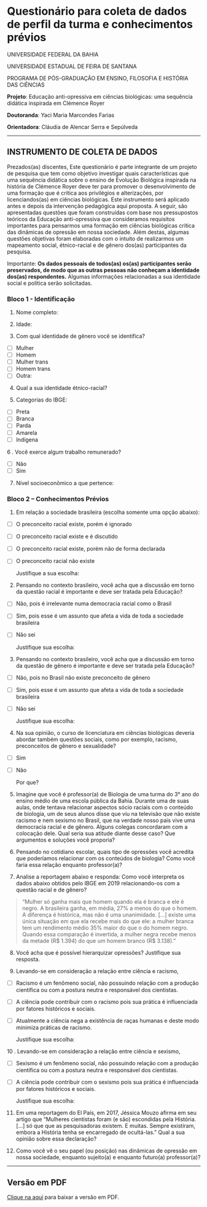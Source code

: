 # Questionário para coleta de dados de perfil da turma e conhecimentos prévios

UNIVERSIDADE FEDERAL DA BAHIA

UNIVERSIDADE ESTADUAL DE FEIRA DE SANTANA

PROGRAMA DE PÓS-GRADUAÇÃO EM ENSINO, FILOSOFIA E HISTÓRIA DAS CIÊNCIAS

**Projeto**: Educação anti-opressiva em ciências biológicas: uma sequência didática inspirada em Clémence Royer

**Doutoranda**: Yaci Maria Marcondes Farias

**Orientadora**: Cláudia de Alencar Serra e Sepúlveda

---

## INSTRUMENTO DE COLETA DE DADOS

Prezados(as) discentes,
Este questionário é parte integrante de um projeto de pesquisa que tem como objetivo investigar quais características que uma sequência didática sobre o ensino de Evolução Biológica inspirada na história de Clémence Royer deve ter para promover o desenvolvimento de uma formação que é crítica aos privilégios e alterizações, por licenciandos(as) em ciências biológicas. Este instrumento será aplicado antes e depois da intervenção pedagógica aqui proposta.
A seguir, são apresentadas questões que foram construídas com base nos pressupostos teóricos da Educação anti-opressiva que consideramos requisitos importantes para pensarmos uma formação em ciências biológicas crítica das dinâmicas de opressão em nossa sociedade. Além destas, algumas questões objetivas foram elaboradas com o intuito de realizarmos um mapeamento social, étnico-racial e de gênero dos(as) participantes da pesquisa.

Importante: **Os dados pessoais de todos(as) os(as) participantes serão preservados, de modo que as outras pessoas não conheçam a identidade dos(as) respondentes.** Algumas informações relacionadas a sua identidade social e política serão solicitadas.

### Bloco 1 - Identificação

1. Nome completo:

2. Idade:

3. Com qual identidade de gênero você se identifica?
- [ ] Mulher
- [ ] Homem
- [ ] Mulher trans
- [ ] Homem trans
- [ ] Outra:

4. Qual a sua identidade étnico-racial?

5. Categorias do IBGE:
- [ ] Preta
- [ ] Branca
- [ ] Parda
- [ ] Amarela
- [ ] Indígena

6 . Você exerce algum trabalho remunerado?
- [ ] Não
- [ ] Sim

7. Nível socioeconômico a que pertence:

### Bloco 2 – Conhecimentos Prévios

1. Em relação a sociedade brasileira (escolha somente uma opção abaixo):
- [ ] O preconceito racial existe, porém é ignorado
- [ ] O preconceito racial existe e é discutido
- [ ] O preconceito racial existe, porém não de forma declarada
- [ ] O preconceito racial não existe

    Justifique a sua escolha:

2. Pensando no contexto brasileiro, você acha que a discussão em torno da questão racial é importante e deve ser tratada pela Educação?
- [ ] Não, pois é irrelevante numa democracia racial como o Brasil
- [ ] Sim, pois esse é um assunto que afeta a vida de toda a sociedade brasileira
- [ ]  Não sei

    Justifique sua escolha:

3. Pensando no contexto brasileiro, você acha que a discussão em torno da questão de gênero é importante e deve ser tratada pela Educação?
- [ ] Não, pois no Brasil não existe preconceito de gênero
- [ ] Sim, pois esse é um assunto que afeta a vida de toda a sociedade brasileira
- [ ] Não sei

    Justifique sua escolha:

4. Na sua opinião, o curso de licenciatura em ciências biológicas deveria abordar também questões sociais, como por exemplo, racismo, preconceitos de gênero e sexualidade?
- [ ] Sim
- [ ] Não

    Por que?

5. Imagine que você é professor(a) de Biologia de uma turma do 3° ano do ensino médio de uma escola pública da Bahia. Durante uma de suas aulas, onde tentava relacionar aspectos sócio raciais com o conteúdo de biologia, um de seus alunos disse que viu na televisão que não existe racismo e nem sexismo no Brasil, que na verdade nosso país vive uma democracia racial e de gênero. Alguns colegas concordaram com a colocação dele. Qual seria sua atitude diante desse caso? Que argumentos e soluções você proporia?

6. Pensando no cotidiano escolar, quais tipo de opressões você acredita que poderíamos relacionar com os conteúdos de biologia? Como você faria essa relação enquanto professor(a)?

7. Analise a reportagem abaixo e responda: Como você interpreta os dados abaixo obtidos pelo IBGE em 2019 relacionando-os com a questão racial e de gênero?

>“Mulher só ganha mais que homem quando ela é branca e ele é negro. A brasileira ganha, em média, 27% a menos do que o homem. A diferença é histórica, mas não é uma unanimidade. [...] existe uma única situação em que ela recebe mais do que ele: a mulher branca tem um rendimento médio 35% maior do que o do homem negro. Quando essa comparação é invertida, a mulher negra recebe menos da metade (R$ 1.394) do que um homem branco (R$ 3.138).”

8. Você acha que é possível hierarquizar opressões? Justifique sua resposta.

9. Levando-se em consideração a relação entre ciência e racismo,
- [ ] Racismo é um fenômeno social, não possuindo relação com a produção científica ou com a postura neutra e responsável dos cientistas.
- [ ] A ciência pode contribuir com o racismo pois sua prática é influenciada por fatores históricos e sociais.
- [ ] Atualmente a ciência nega a existência de raças humanas e deste modo minimiza práticas de racismo.

    Justifique sua escolha:  

10 .  Levando-se em consideração a relação entre ciência e sexismo,
- [ ] Sexismo é um fenômeno social, não possuindo relação com a produção científica ou com a postura neutra e responsável dos cientistas.
- [ ] A ciência pode contribuir com o sexismo pois sua prática é influenciada por fatores históricos e sociais.

    Justifique sua escolha:  

11.  Em uma reportagem do El País, em 2017, Jéssica Mouzo afirma em seu artigo que “Mulheres cientistas foram (e são) escondidas pela História. [...] só que que as pesquisadoras existem. E muitas. Sempre existiram, embora a História tenha se encarregado de ocultá-las.” Qual a sua opinião sobre essa declaração?

12.  Como você vê o seu papel (ou posição) nas dinâmicas de opressão em nossa sociedade, enquanto sujeito(a) e enquanto futuro(a) professor(a)?

---

## Versão em PDF

[Clique na aqui](pdf/quest.pdf) para baixar a versão em PDF.